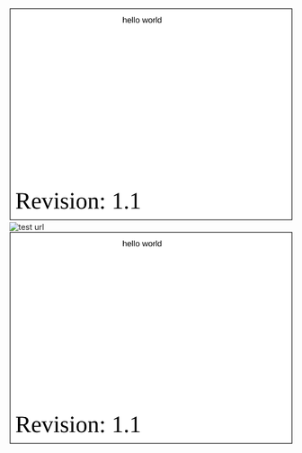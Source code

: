 

![test image to be converted](./test.svg)
![test url](http://upload.wikimedia.org/wikipedia/commons/b/b0/NewTux.svg)
![test image to be converted, second use](./test.svg)
